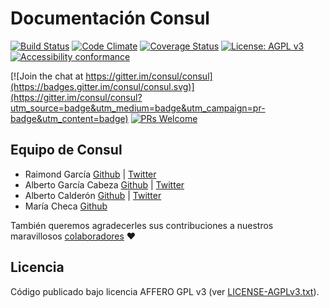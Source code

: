# Documentación Consul
[![Build Status](https://travis-ci.org/consul/consul.svg?branch=master)](https://travis-ci.org/consul/consul)
[![Code Climate](https://codeclimate.com/github/consul/consul/badges/gpa.svg)](https://codeclimate.com/github/consul/consul)
[![Coverage Status](https://coveralls.io/repos/github/consul/consul/badge.svg?branch=master)](https://coveralls.io/github/consul/consul?branch=master)
[![License: AGPL v3](https://img.shields.io/badge/License-AGPL%20v3-blue.svg)](http://www.gnu.org/licenses/agpl-3.0)
[![Accessibility conformance](https://img.shields.io/badge/accessibility-WAI:AA-green.svg)](https://www.w3.org/WAI/eval/Overview)

[![Join the chat at https://gitter.im/consul/consul](https://badges.gitter.im/consul/consul.svg)](https://gitter.im/consul/consul?utm_source=badge&utm_medium=badge&utm_campaign=pr-badge&utm_content=badge)
[![PRs Welcome](https://img.shields.io/badge/PRs-welcome-brightgreen.svg?style=flat-square)](https://github.com/consul/consul/issues?q=is%3Aissue+is%3Aopen+label%3APRs-welcome)

## Equipo de Consul

* Raimond García [Github](https://github.com/voodoorai2000) | [Twitter](https://twitter.com/voodoorai2000)
* Alberto García Cabeza [Github](https://github.com/decabeza) | [Twitter](https://twitter.com/decabeza)
* Alberto Calderón [Github](https://github.com/bertocq) | [Twitter](https://twitter.com/bertocq)
* María Checa [Github](https://github.com/mariacheca)

También queremos agradecerles sus contribuciones a nuestros maravillosos [colaboradores](https://github.com/consul/consul/graphs/contributors) ❤️

## Licencia
Código publicado bajo licencia AFFERO GPL v3 (ver [LICENSE-AGPLv3.txt](https://github.com/consul/consul/blob/master/LICENSE-AGPLv3.txt)).
